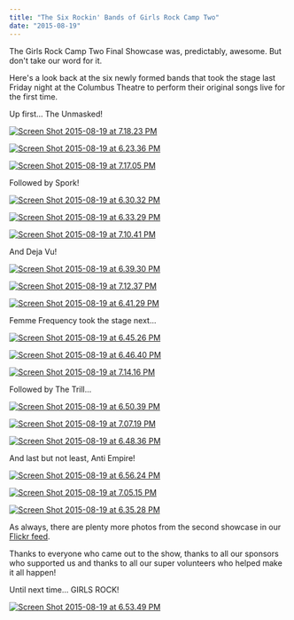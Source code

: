 ```yaml
---
title: "The Six Rockin' Bands of Girls Rock Camp Two"
date: "2015-08-19"
---
```


The Girls Rock Camp Two Final Showcase was, predictably, awesome. But don't take our word for it.

Here's a look back at the six newly formed bands that took the stage last Friday night at the Columbus Theatre to perform their original songs live for the first time.

Up first... The Unmasked!

[![Screen Shot 2015-08-19 at 7.18.23 PM](/uploads/blogposts/Screen-Shot-2015-08-19-at-7.18.23-PM-e1440026334559.png)](http://girlsrockri.org/wp-content/uploads/2015/08/Screen-Shot-2015-08-19-at-7.18.23-PM-e1440026334559.png)

[![Screen Shot 2015-08-19 at 6.23.36 PM](/uploads/blogposts/Screen-Shot-2015-08-19-at-6.23.36-PM-e1440023514846.png)](http://girlsrockri.org/wp-content/uploads/2015/08/Screen-Shot-2015-08-19-at-6.23.36-PM-e1440023514846.png)

[![Screen Shot 2015-08-19 at 7.17.05 PM](/uploads/blogposts/Screen-Shot-2015-08-19-at-7.17.05-PM-e1440026260592.png)](http://girlsrockri.org/wp-content/uploads/2015/08/Screen-Shot-2015-08-19-at-7.17.05-PM-e1440026260592.png)

Followed by Spork!

[![Screen Shot 2015-08-19 at 6.30.32 PM](/uploads/blogposts/Screen-Shot-2015-08-19-at-6.30.32-PM-e1440023472156.png)](http://girlsrockri.org/wp-content/uploads/2015/08/Screen-Shot-2015-08-19-at-6.30.32-PM-e1440023472156.png)

[![Screen Shot 2015-08-19 at 6.33.29 PM](/uploads/blogposts/Screen-Shot-2015-08-19-at-6.33.29-PM-e1440023646112.png)](http://girlsrockri.org/wp-content/uploads/2015/08/Screen-Shot-2015-08-19-at-6.33.29-PM-e1440023646112.png)

[![Screen Shot 2015-08-19 at 7.10.41 PM](/uploads/blogposts/Screen-Shot-2015-08-19-at-7.10.41-PM-e1440025884119.png)](http://girlsrockri.org/wp-content/uploads/2015/08/Screen-Shot-2015-08-19-at-7.10.41-PM-e1440025884119.png)

And Deja Vu!

[![Screen Shot 2015-08-19 at 6.39.30 PM](/uploads/blogposts/Screen-Shot-2015-08-19-at-6.39.30-PM-e1440024006466.png)](http://girlsrockri.org/wp-content/uploads/2015/08/Screen-Shot-2015-08-19-at-6.39.30-PM-e1440024006466.png)

[![Screen Shot 2015-08-19 at 7.12.37 PM](/uploads/blogposts/Screen-Shot-2015-08-19-at-7.12.37-PM-e1440025994812.png)](http://girlsrockri.org/wp-content/uploads/2015/08/Screen-Shot-2015-08-19-at-7.12.37-PM.png)

[![Screen Shot 2015-08-19 at 6.41.29 PM](/uploads/blogposts/Screen-Shot-2015-08-19-at-6.41.29-PM-e1440024121377.png)](http://girlsrockri.org/wp-content/uploads/2015/08/Screen-Shot-2015-08-19-at-6.41.29-PM-e1440024121377.png)

Femme Frequency took the stage next...

[![Screen Shot 2015-08-19 at 6.45.26 PM](/uploads/blogposts/Screen-Shot-2015-08-19-at-6.45.26-PM-e1440024354230.png)](http://girlsrockri.org/wp-content/uploads/2015/08/Screen-Shot-2015-08-19-at-6.45.26-PM.png)

[![Screen Shot 2015-08-19 at 6.46.40 PM](/uploads/blogposts/Screen-Shot-2015-08-19-at-6.46.40-PM-e1440024434586.png)](http://girlsrockri.org/wp-content/uploads/2015/08/Screen-Shot-2015-08-19-at-6.46.40-PM-e1440024434586.png)

[![Screen Shot 2015-08-19 at 7.14.16 PM](/uploads/blogposts/Screen-Shot-2015-08-19-at-7.14.16-PM-e1440026083578.png)](http://girlsrockri.org/wp-content/uploads/2015/08/Screen-Shot-2015-08-19-at-7.14.16-PM.png)

Followed by The Trill...

[![Screen Shot 2015-08-19 at 6.50.39 PM](/uploads/blogposts/Screen-Shot-2015-08-19-at-6.50.39-PM-e1440024683913.png)](http://girlsrockri.org/wp-content/uploads/2015/08/Screen-Shot-2015-08-19-at-6.50.39-PM-e1440024683913.png)

[![Screen Shot 2015-08-19 at 7.07.19 PM](/uploads/blogposts/Screen-Shot-2015-08-19-at-7.07.19-PM-e1440025686420.png)](http://girlsrockri.org/wp-content/uploads/2015/08/Screen-Shot-2015-08-19-at-7.07.19-PM.png)

[![Screen Shot 2015-08-19 at 6.48.36 PM](/uploads/blogposts/Screen-Shot-2015-08-19-at-6.48.36-PM.png)](http://girlsrockri.org/wp-content/uploads/2015/08/Screen-Shot-2015-08-19-at-6.48.36-PM.png)

And last but not least, Anti Empire!

[![Screen Shot 2015-08-19 at 6.56.24 PM](/uploads/blogposts/Screen-Shot-2015-08-19-at-6.56.24-PM-e1440025026351.png)](http://girlsrockri.org/wp-content/uploads/2015/08/Screen-Shot-2015-08-19-at-6.56.24-PM-e1440025026351.png)

[![Screen Shot 2015-08-19 at 7.05.15 PM](/uploads/blogposts/Screen-Shot-2015-08-19-at-7.05.15-PM-e1440025572585.png)](http://girlsrockri.org/wp-content/uploads/2015/08/Screen-Shot-2015-08-19-at-7.05.15-PM-e1440025572585.png)

[![Screen Shot 2015-08-19 at 6.35.28 PM](/uploads/blogposts/Screen-Shot-2015-08-19-at-6.35.28-PM-e1440023770426.png)](http://girlsrockri.org/wp-content/uploads/2015/08/Screen-Shot-2015-08-19-at-6.35.28-PM-e1440023770426.png)

As always, there are plenty more photos from the second showcase in our [Flickr feed](https://www.flickr.com/photos/girlsrockri/albums/72157657198085346).

Thanks to everyone who came out to the show, thanks to all our sponsors who supported us and thanks to all our super volunteers who helped make it all happen!

Until next time... GIRLS ROCK!

[![Screen Shot 2015-08-19 at 6.53.49 PM](/uploads/blogposts/Screen-Shot-2015-08-19-at-6.53.49-PM-e1440024859358.png)](http://girlsrockri.org/wp-content/uploads/2015/08/Screen-Shot-2015-08-19-at-6.53.49-PM-e1440024859358.png)
